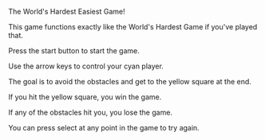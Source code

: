 The World's Hardest Easiest Game!

This game functions exactly like the World's Hardest Game if you've played that.

Press the start button to start the game.

Use the arrow keys to control your cyan player.

The goal is to avoid the obstacles and get to the yellow square at the end.

If you hit the yellow square, you win the game.

If any of the obstacles hit you, you lose the game.

You can press select at any point in the game to try again.
